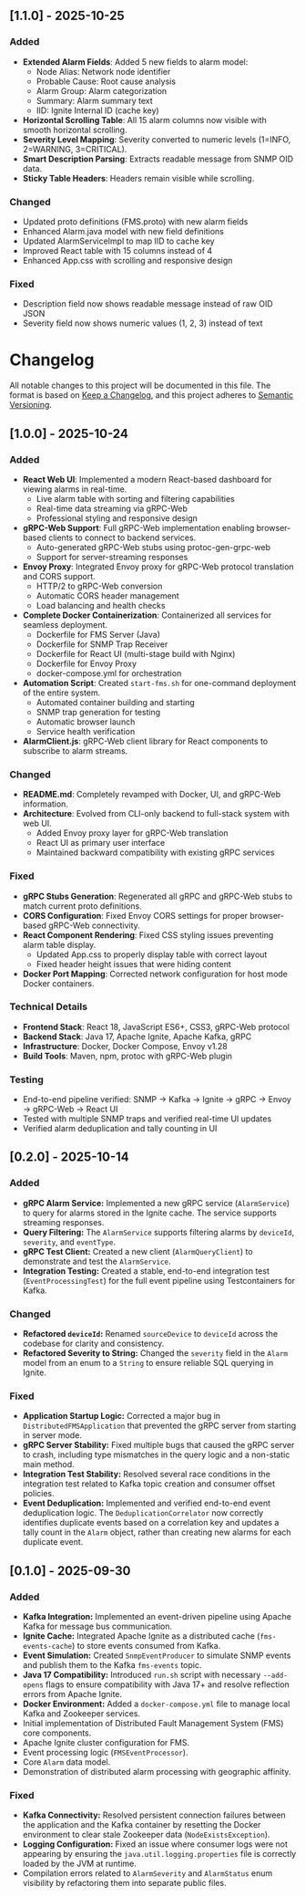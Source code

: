 ## [1.1.0] - 2025-10-25
### Added
- **Extended Alarm Fields**: Added 5 new fields to alarm model:
  - Node Alias: Network node identifier
  - Probable Cause: Root cause analysis
  - Alarm Group: Alarm categorization
  - Summary: Alarm summary text
  - IID: Ignite Internal ID (cache key)
- **Horizontal Scrolling Table**: All 15 alarm columns now visible with smooth horizontal scrolling.
- **Severity Level Mapping**: Severity converted to numeric levels (1=INFO, 2=WARNING, 3=CRITICAL).
- **Smart Description Parsing**: Extracts readable message from SNMP OID data.
- **Sticky Table Headers**: Headers remain visible while scrolling.

### Changed
- Updated proto definitions (FMS.proto) with new alarm fields
- Enhanced Alarm.java model with new field definitions
- Updated AlarmServiceImpl to map IID to cache key
- Improved React table with 15 columns instead of 4
- Enhanced App.css with scrolling and responsive design

### Fixed
- Description field now shows readable message instead of raw OID JSON
- Severity field now shows numeric values (1, 2, 3) instead of text
# Changelog
All notable changes to this project will be documented in this file.
The format is based on [Keep a Changelog](https://keepachangelog.com/en/1.0.0/),
and this project adheres to [Semantic Versioning](https://semver.org/spec/v2.0.0.html).

## [1.0.0] - 2025-10-24
### Added
- **React Web UI**: Implemented a modern React-based dashboard for viewing alarms in real-time.
  - Live alarm table with sorting and filtering capabilities
  - Real-time data streaming via gRPC-Web
  - Professional styling and responsive design
- **gRPC-Web Support**: Full gRPC-Web implementation enabling browser-based clients to connect to backend services.
  - Auto-generated gRPC-Web stubs using protoc-gen-grpc-web
  - Support for server-streaming responses
- **Envoy Proxy**: Integrated Envoy proxy for gRPC-Web protocol translation and CORS support.
  - HTTP/2 to gRPC-Web conversion
  - Automatic CORS header management
  - Load balancing and health checks
- **Complete Docker Containerization**: Containerized all services for seamless deployment.
  - Dockerfile for FMS Server (Java)
  - Dockerfile for SNMP Trap Receiver
  - Dockerfile for React UI (multi-stage build with Nginx)
  - Dockerfile for Envoy Proxy
  - docker-compose.yml for orchestration
- **Automation Script**: Created `start-fms.sh` for one-command deployment of the entire system.
  - Automated container building and starting
  - SNMP trap generation for testing
  - Automatic browser launch
  - Service health verification
- **AlarmClient.js**: gRPC-Web client library for React components to subscribe to alarm streams.

### Changed
- **README.md**: Completely revamped with Docker, UI, and gRPC-Web information.
- **Architecture**: Evolved from CLI-only backend to full-stack system with web UI.
  - Added Envoy proxy layer for gRPC-Web translation
  - React UI as primary user interface
  - Maintained backward compatibility with existing gRPC services

### Fixed
- **gRPC Stubs Generation**: Regenerated all gRPC and gRPC-Web stubs to match current proto definitions.
- **CORS Configuration**: Fixed Envoy CORS settings for proper browser-based gRPC-Web connectivity.
- **React Component Rendering**: Fixed CSS styling issues preventing alarm table display.
  - Updated App.css to properly display table with correct layout
  - Fixed header height issues that were hiding content
- **Docker Port Mapping**: Corrected network configuration for host mode Docker containers.

### Technical Details
- **Frontend Stack**: React 18, JavaScript ES6+, CSS3, gRPC-Web protocol
- **Backend Stack**: Java 17, Apache Ignite, Apache Kafka, gRPC
- **Infrastructure**: Docker, Docker Compose, Envoy v1.28
- **Build Tools**: Maven, npm, protoc with gRPC-Web plugin

### Testing
- End-to-end pipeline verified: SNMP → Kafka → Ignite → gRPC → Envoy → gRPC-Web → React UI
- Tested with multiple SNMP traps and verified real-time UI updates
- Verified alarm deduplication and tally counting in UI

## [0.2.0] - 2025-10-14
### Added
- **gRPC Alarm Service:** Implemented a new gRPC service (`AlarmService`) to query for alarms stored in the Ignite cache. The service supports streaming responses.
- **Query Filtering:** The `AlarmService` supports filtering alarms by `deviceId`, `severity`, and `eventType`.
- **gRPC Test Client:** Created a new client (`AlarmQueryClient`) to demonstrate and test the `AlarmService`.
- **Integration Testing:** Created a stable, end-to-end integration test (`EventProcessingTest`) for the full event pipeline using Testcontainers for Kafka.

### Changed
- **Refactored `deviceId`:** Renamed `sourceDevice` to `deviceId` across the codebase for clarity and consistency.
- **Refactored Severity to String:** Changed the `severity` field in the `Alarm` model from an enum to a `String` to ensure reliable SQL querying in Ignite.

### Fixed
- **Application Startup Logic:** Corrected a major bug in `DistributedFMSApplication` that prevented the gRPC server from starting in server mode.
- **gRPC Server Stability:** Fixed multiple bugs that caused the gRPC server to crash, including type mismatches in the query logic and a non-static main method.
- **Integration Test Stability:** Resolved several race conditions in the integration test related to Kafka topic creation and consumer offset policies.
- **Event Deduplication:** Implemented and verified end-to-end event deduplication logic. The `DeduplicationCorrelator` now correctly identifies duplicate events based on a correlation key and updates a tally count in the `Alarm` object, rather than creating new alarms for each duplicate event.

## [0.1.0] - 2025-09-30
### Added
- **Kafka Integration:** Implemented an event-driven pipeline using Apache Kafka for message bus communication.
- **Ignite Cache:** Integrated Apache Ignite as a distributed cache (`fms-events-cache`) to store events consumed from Kafka.
- **Event Simulation:** Created `SnmpEventProducer` to simulate SNMP events and publish them to the Kafka `fms-events` topic.
- **Java 17 Compatibility:** Introduced `run.sh` script with necessary `--add-opens` flags to ensure compatibility with Java 17+ and resolve reflection errors from Apache Ignite.
- **Docker Environment:** Added a `docker-compose.yml` file to manage local Kafka and Zookeeper services.
- Initial implementation of Distributed Fault Management System (FMS) core components.
- Apache Ignite cluster configuration for FMS.
- Event processing logic (`FMSEventProcessor`).
- Core `Alarm` data model.
- Demonstration of distributed alarm processing with geographic affinity.

### Fixed
- **Kafka Connectivity:** Resolved persistent connection failures between the application and the Kafka container by resetting the Docker environment to clear stale Zookeeper data (`NodeExistsException`).
- **Logging Configuration:** Fixed an issue where consumer logs were not appearing by ensuring the `java.util.logging.properties` file is correctly loaded by the JVM at runtime.
- Compilation errors related to `AlarmSeverity` and `AlarmStatus` enum visibility by refactoring them into separate public files.
